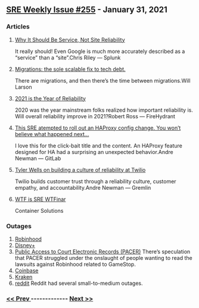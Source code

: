 ## [SRE Weekly Issue #255](https://sreweekly.com/sre-weekly-issue-255/) - January 31, 2021
### Articles

1. [Why It Should Be Service, Not Site Reliability](https://victorops.com/blog/why-it-should-be-service-not-site-reliability-engineering)

    It really should! Even Google is much more accurately described as a “service” than a “site”.Chris Riley — Splunk
1. [Migrations: the sole scalable fix to tech debt.](https://lethain.com/migrations/)

    There are migrations, and then there’s the time between migrations.Will Larson
1. [2021 is the Year of Reliability](https://firehydrant.io/blog/2021-is-the-year-of-reliability/)

    2020 was the year mainstream folks realized how important reliability is. Will overall reliability improve in 2021?Robert Ross — FireHydrant
1. [This SRE atempted to roll out an HAProxy config change. You won’t believe what happened next…](https://about.gitlab.com/blog/2021/01/14/this-sre-attempted-to-roll-out-an-haproxy-change/)

    I love this for the click-bait title and the content. An HAProxy feature designed for HA had a surprising an unexpected behavior.Andre Newman — GitLab
1. [Tyler Wells on building a culture of reliability at Twilio](https://www.gremlin.com//blog/tyler-wells-on-building-a-culture-of-reliability-at-twilio/)

    Twilio builds customer trust through a reliability culture, customer empathy, and accountability.Andre Newman — Gremlin
1. [WTF is SRE WTFinar](https://info.container-solutions.com/wtf-is-sre-wtfinar)

    Container Solutions
### Outages

1. [Robinhood](https://www.vice.com/en/article/v7mqe9/robinhood-goes-down-under-gamestop-stock-rush)
1. [Disney+](https://www.express.co.uk/life-style/science-technology/1390371/Disney-Plus-down-not-working-error-42-message-server-status-latest)
1. [Public Access to Court Electronic Records (PACER)](https://lawandcrime.com/awkward/pacer-crashed-because-too-many-people-tried-to-read-lawsuits-against-robinhood/)
    There’s speculation that PACER struggled under the onslaught of people wanting to read the lawsuits against Robinhood related to GameStop.
1. [Coinbase](https://www.theblockcrypto.com/linked/93097/coinbase-site-down-robinhood-restricts-crypto-trading-bitcoin-btc-surges)
1. [Kraken](https://www.coindesk.com/kraken-coinbase-outages-bitcoin-price)
1. [reddit](https://reddit.statuspage.io/history)
    Reddit had several small-to-medium outages.

### [ << Prev ](sreweekly-254.md) ------------- [ Next >> ](sreweekly-256.md)